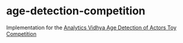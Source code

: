 # age-detection-competition
Implementation for the [Analytics Vidhya Age Detection of Actors Toy Competition](https://datahack.analyticsvidhya.com/contest/practice-problem-age-detection/)
